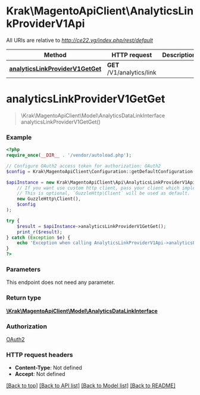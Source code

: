 # Krak\MagentoApiClient\AnalyticsLinkProviderV1Api

All URIs are relative to *http://ce22.vg/index.php/rest/default*

Method | HTTP request | Description
------------- | ------------- | -------------
[**analyticsLinkProviderV1GetGet**](AnalyticsLinkProviderV1Api.md#analyticsLinkProviderV1GetGet) | **GET** /V1/analytics/link | 


# **analyticsLinkProviderV1GetGet**
> \Krak\MagentoApiClient\Model\AnalyticsDataLinkInterface analyticsLinkProviderV1GetGet()





### Example
```php
<?php
require_once(__DIR__ . '/vendor/autoload.php');

// Configure OAuth2 access token for authorization: OAuth2
$config = Krak\MagentoApiClient\Configuration::getDefaultConfiguration()->setAccessToken('YOUR_ACCESS_TOKEN');

$apiInstance = new Krak\MagentoApiClient\Api\AnalyticsLinkProviderV1Api(
    // If you want use custom http client, pass your client which implements `GuzzleHttp\ClientInterface`.
    // This is optional, `GuzzleHttp\Client` will be used as default.
    new GuzzleHttp\Client(),
    $config
);

try {
    $result = $apiInstance->analyticsLinkProviderV1GetGet();
    print_r($result);
} catch (Exception $e) {
    echo 'Exception when calling AnalyticsLinkProviderV1Api->analyticsLinkProviderV1GetGet: ', $e->getMessage(), PHP_EOL;
}
?>
```

### Parameters
This endpoint does not need any parameter.

### Return type

[**\Krak\MagentoApiClient\Model\AnalyticsDataLinkInterface**](../Model/AnalyticsDataLinkInterface.md)

### Authorization

[OAuth2](../../README.md#OAuth2)

### HTTP request headers

 - **Content-Type**: Not defined
 - **Accept**: Not defined

[[Back to top]](#) [[Back to API list]](../../README.md#documentation-for-api-endpoints) [[Back to Model list]](../../README.md#documentation-for-models) [[Back to README]](../../README.md)

